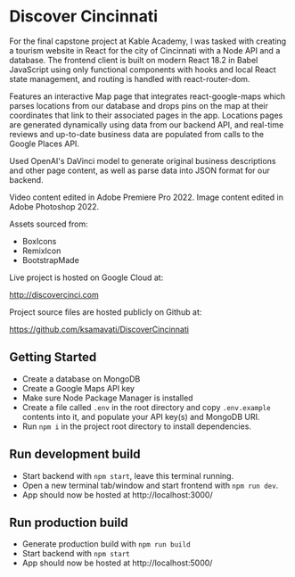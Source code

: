 # Discover Cincinnati

For the final capstone project at Kable Academy, I was tasked with creating a tourism website in React for the city of Cincinnati with a Node API and a database. The frontend client is built on modern React 18.2 in Babel JavaScript using only functional components with hooks and local React state management, and routing is handled with react-router-dom.

Features an interactive Map page that integrates react-google-maps which parses locations from our database and drops pins on the map at their coordinates that link to their associated pages in the app. Locations pages are generated dynamically using data from our backend API, and real-time reviews and up-to-date business data are populated from calls to the Google Places API.

Used OpenAI's DaVinci model to generate original business descriptions and other page content, as well as parse data into JSON format for our backend.

Video content edited in Adobe Premiere Pro 2022. Image content edited in Adobe Photoshop 2022.

Assets sourced from:

- BoxIcons
- RemixIcon
- BootstrapMade

Live project is hosted on Google Cloud at:

http://discovercinci.com

Project source files are hosted publicly on Github at:

https://github.com/ksamavati/DiscoverCincinnati

## Getting Started

- Create a database on MongoDB
- Create a Google Maps API key
- Make sure Node Package Manager is installed
- Create a file called `.env` in the root directory and copy `.env.example` contents into it, and populate your API key(s) and MongoDB URI.
- Run `npm i` in the project root directory to install dependencies.

## Run development build

- Start backend with `npm start`, leave this terminal running.
- Open a new terminal tab/window and start frontend with `npm run dev`.
- App should now be hosted at http://localhost:3000/

## Run production build

- Generate production build with `npm run build`
- Start backend with `npm start`
- App should now be hosted at http://localhost:5000/
